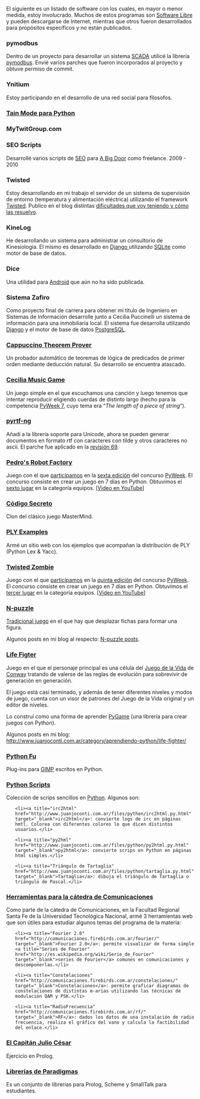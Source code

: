<html><body><p>El siguiente es un listado de software con los cuales, en mayor o menor medida, estoy involucrado. Muchos de estos programas son <a title="Definición de Software Libre" href="http://www.gnu.org/philosophy/free-sw.es.html" target="_blank">Software Libre</a> y pueden descargarse de Internet, mientras que otros fueron desarrollados para propósitos específicos y no están publicados.

</p><h3>pymodbus</h3>

Dentro de un proyecto para desarrollar un sistema <a href="http://es.wikipedia.org/wiki/SCADA">SCADA</a> utilicé la librería <a href="http://code.google.com/p/pymodbus/">pymodbus</a>. Envié varios parches que fueron incorporados al proyecto y obtuve permiso de commit.

<h3>Ynitium</h3>

Estoy participando en el desarrollo de una red social para filosofos.

<h3><a href="http://www.juanjoconti.com.ar/taint/">Tain Mode para Python</a></h3>

<h3>MyTwitGroup.com</h3>

<h3>SEO Scripts</h3>

Desarrollé varios scripts de <a href="http://es.wikipedia.org/wiki/Search_engine_optimization" target="_blank">SEO</a> para <a href="http://www.abigdoor.com/" target="_blank">A Big Door</a> como freelance. 2009 - 2010

<h3>Twisted</h3>

Estoy desarrollando en mi trabajo el servidor de un sistema de supervisión de entorno (temperatura y alimentación eléctrica) utilizando el framework <a href="http://twistedmatrix.com" target="_blank">Twisted</a>. Publico en el blog distintas <a href="http://www.juanjoconti.com.ar/categoria/aprendiendo-python/twisted/" target="_blank">dificultades que voy teniendo y cómo las resuelvo</a>.

<h3>KineLog</h3>

He desarrollando un sistema para administrar un consultorio de Kinesiología. El mismo es desarrollado en <a href="http://www.djangoproject.com/" target="_blank">Django </a>utilizando <a href="http://www.sqlite.org/" target="_blank">SQLite</a> como motor de base de datos.

<h3>Dice</h3>

Una utilidad para <a href="http://www.android.com/" target="_blank">Android</a> que aún no ha sido publicada.

<h3>Sistema Zafiro</h3>

Como proyecto final de carrera para obtener mi título de Ingeniero en Sistemas de Información desarrolle junto a Cecilia Puccinelli un sistema de información para una inmobiliaria local. El sistema fue desarrolla utilizando <a href="http://www.djangoproject.com/" target="_blank">Django</a> y el motor de base de datos <a href="http://www.postgresql.org/" target="_blank">PostgreSQL</a>.

<h3><a href="http://cappuccino.juanjoconti.com.ar/" target="_blank">Cappuccino Theorem Prover</a></h3>

Un probador automático de teoremas de lógica de predicados de primer orden mediante deducción natural. Su desarrollo se encuentra atascado.

<h3><a href="http://www.juanjoconti.com.ar/2008/09/17/cecilia-music-game/" target="_self">Cecilia Music Game</a></h3>

Un juego simple en el que escuchamos una canción y luego tenemos que intentar reproducir eligiendo cuerdas de distinto largo (hecho para la competencia <a title="PyWeek 7" href="http://pyweek.org/7" target="_blank">PyWeek 7</a>, cuyo tema era <span>“<em>The length of a piece of string</em>“).</span>

<h3><a title="pyrtf-ng" href="http://code.google.com/p/pyrtf-ng/" target="_blank">pyrtf-ng</a></h3>

Añadí a la librería soporte para Unicode, ahora se pueden generar documentos en formato rtf con caracteres con tilde y otros caracteres no ascii. El parche fue aplicado en la <a href="http://code.google.com/p/pyrtf-ng/source/detail?r=69">revisión 69</a>.

<h3><a title="Pedro's" href="http://code.google.com/p/pyweek6/" target="_blank">Pedro's Robot Factory</a></h3>

Juego con el que <a href="http://www.pyweek.org/e/pysfe/%20title=">participamos</a> en la <a title="PyWeek 6" href="http://pyweek.org/6/" target="_blank">sexta edición</a> del concurso <a title="PyWeek" href="http://pyweek.org/" target="_blank">PyWeek</a>. El concurso consiste en crear un juego en 7 días en Python. Obtuvimos el <a title="PyWeek 6 Rating" href="http://media.pyweek.org/static/pyweek6_ratings.html" target="_blank">sexto lugar</a> en la categoría equipos. [<a title="Video" href="http://es.youtube.com/watch?v=sUVMw1JKfq0" target="_blank">Video en YouTube</a><a href="http://www.juanjoconti.com.ar/2008/02/07/codigo-secreto-juego/" target="_blank">]</a>

<h3><a href="http://www.juanjoconti.com.ar/2008/02/07/codigo-secreto-juego/" target="_blank">Código Secreto</a><a title="Pedro's" href="http://code.google.com/p/pyweek6/" target="_blank">

</a></h3>

Clon del clásico juego MasterMind.

<h3><a title="Ejemplos de PLY" href="http://www.juanjoconti.com.ar/files/python/ply-examples/index.html" target="_blank">PLY Examples</a></h3>

Armé un sitio web con los ejemplos que acompañan la distribución de PLY (Python Lex &amp; Yacc).

<h3><a title="Twisted Zombie" href="http://code.google.com/p/twistedmold/" target="_blank">Twisted Zombie</a></h3>

Juego con el que <a title="7 Zombies: equipo de Santa Fe" href="http://www.pyweek.org/e/santa_fe/">participamos</a> en la <a title="PyWeek 5" href="http://pyweek.org/5/" target="_blank">quinta edición</a> del concurso <a title="PyWeek" href="http://pyweek.org/" target="_blank">PyWeek</a>. El concurso consiste en crear un juego en 7 días en Python. Obtuvimos el <a title="PyWeek 5 Rating" href="http://media.pyweek.org/static/pyweek5_ratings.html" target="_blank">tercer lugar</a> en la categoría equipos. [<a title="Video" href="http://es.youtube.com/watch?v=GB33cjNZnWQ&amp;NR=1" target="_blank">Video en YouTube</a>]

<h3><a title="N" href="http://www.juanjoconti.com.ar/files/python/n-puzzle-0.1-2.tgz" target="_blank">N-puzzle</a></h3>

<a title="15" href="http://en.wikipedia.org/wiki/Fifteen_puzzle" target="_blank">Tradicional juego</a> en el que hay que desplazar fichas para formar una figura.



Algunos posts en mi blog al respecto: <a title="N en mi blog" href="http://www.juanjoconti.com.ar/index.php?s=n+puzzle">N-puzzle posts</a>.

<h3><a title="Life Fighter" href="http://code.google.com/p/life-fighter/" target="_blank">Life Figter</a></h3>

Juego en el que el personaje principal es una célula del <a title="Life" href="http://es.wikipedia.org/wiki/Juego_de_la_vida" target="_blank">Juego de la Vida</a> de <a title="John Conway" href="http://es.wikipedia.org/wiki/John_Conway" target="_blank">Conway</a> tratando de valerse de las reglas de evolución para sobrevivir de generación en generación.



El juego está casi terminado, y además de tener diferentes niveles y modos de juego, cuenta con un visor de patrones del Juego de la Vida original y un editor de niveles.



Lo construí como una forma de aprender <a title="PyGame" href="http://www.pygame.org" target="_blank">PyGame</a> (una librería para crear juegos con Python).



Algunos posts en mi blog: <a title="Life Fighter en mi blog" href="http://www.juanjoconti.com.ar/category/aprendiendo-python/life-fighter/" target="_blank">http://www.juanjoconti.com.ar/category/aprendiendo-python/life-fighter/ </a>

<h3><a title="Python Fu" href="http://www.juanjoconti.com.ar/files/python/fu/" target="_blank">Python Fu</a></h3>

Plug-ins para <a title="The GNU Image Manipulator Program" href="http://www.gimp.org" target="_blank">GIMP</a> escritos en Python.

<h3><a title="Python Scripts" href="http://www.juanjoconti.com.ar/files/python/" target="_blank">Python Scripts</a></h3>

Colección de scrips sencillos en <a title="Python programming languaje" href="http://www.python.org" target="_blank">Python</a>. Algunos son:

<ul>

	<li><a title="irc2html" href="http://www.juanjoconti.com.ar/files/python/irc2html.py.html" target="_blank">irc2html</a>: convierte logs de irc en páginas hmtl. Colorea con diferentes colores lo que dicen distintos usuarios.</li>

	<li><a title="py2hml" href="http://www.juanjoconti.com.ar/files/python/py2html.py.html" target="_blank">py2html</a>: convierte scrips en Python en páginas html simples.</li>

	<li><a title="Triángulo de Tartaglia" href="http://www.juanjoconti.com.ar/files/python/tartaglia.py.html" target="_blank">Tartaglia</a>: dibuja el triángulo de Tartaglia o triángulo de Pascal.</li>

</ul>

<h3><a title="Comunicaciones" href="http://comunicaciones.firebirds.com.ar/" target="_blank">Herramientas para la cátedra de Comunicaciones</a></h3>

Como parte de la cátedra de Comunicaciones, en la Facultad Regional Santa Fe de la Universidad Tecnológica Nacional, armé 3 herramientas web que son útiles para estudiar algunos temas del programa de la materia:

<ul>

	<li><a title="Fourier 2.0" href="http://comunicaciones.firebirds.com.ar/fourier/" target="_blank">Fourier 2.0</a>: permite visualizar de forma simple <a title="Series de Fourier" href="http://es.wikipedia.org/wiki/Serie_de_Fourier" target="_blank">series de Fourier</a> comunes en comunicaciones y descomponerlas.</li>

	<li><a title="Constelaciones" href="http://comunicaciones.firebirds.com.ar/constelaciones/" target="_blank">Constelaciones</a>: permite graficar diagramas de constelaciones de distintas m-arias utilizando las técnicas de modulación QAM y PSK.</li>

	<li><a title="RadioFrecuencia" href="http://comunicaciones.firebirds.com.ar/rf/" target="_blank">RF</a>: dados los datos de una instalación de radio frecuencia, realiza el gráfico del vano y calcula la factibilidad del enlace.</li>

</ul>

<h3><a href="http://www.juanjoconti.com.ar/2005/09/24/el-capitan-julio-cesar/">El Capitán Julio César</a></h3>

Ejercicio en Prolog.

<h3><a title="Paradigmas de Programación" href="http://paradigmas.firebirds.com.ar" target="_blank">Librerías de Paradigmas</a></h3>

Es un conjunto de librerías para Prolog, Scheme y SmallTalk para estudiantes.</body></html>